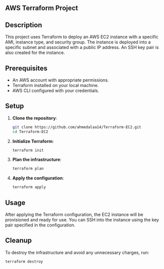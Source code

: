## AWS Terraform Project

## Description

This project uses Terraform to deploy an AWS EC2 instance with a specific AMI, instance type, and security group. The instance is deployed into a specific subnet and associated with a public IP address. An SSH key pair is also created for the instance.

## Prerequisites

- An AWS account with appropriate permissions.
- Terraform installed on your local machine.
- AWS CLI configured with your credentials.

## Setup

1. **Clone the repository**:
    ```bash
    git clone https://github.com/ahmedalaa14/Terraform-EC2.git
    cd Terraform-EC2
    ```

2. **Initialize Terraform**:
    ```bash
    terraform init
    ```

3. **Plan the infrastructure**:
    ```bash
    terraform plan
    ```

4. **Apply the configuration**:
    ```bash
    terraform apply
    ```

## Usage

After applying the Terraform configuration, the EC2 instance will be provisioned and ready for use. You can SSH into the instance using the key pair specified in the configuration.

## Cleanup

To destroy the infrastructure and avoid any unnecessary charges, run:
```bash
terraform destroy